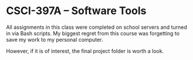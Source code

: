 # CSCI-397A – Software Tools
All assignments in this class were completed on school servers and turned in via Bash scripts. My biggest regret from this course was forgetting to save my work to my personal computer.

However, if it is of interest, the final project folder is worth a look.
